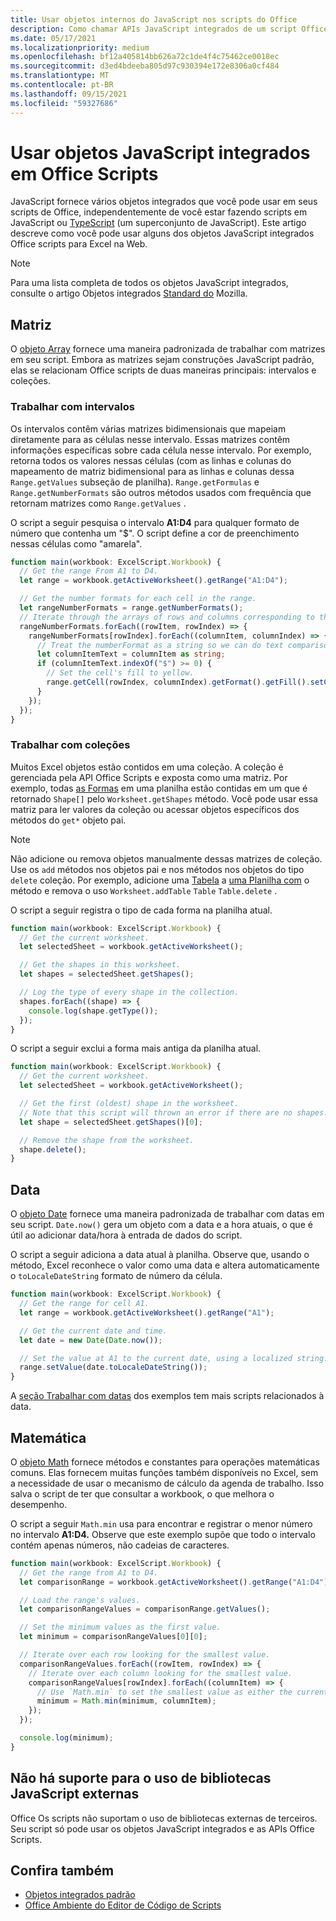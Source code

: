 ```yaml
---
title: Usar objetos internos do JavaScript nos scripts do Office
description: Como chamar APIs JavaScript integrados de um script Office no Excel na Web.
ms.date: 05/17/2021
ms.localizationpriority: medium
ms.openlocfilehash: bf12a405814bb626a72c1de4f4c75462ce0018ec
ms.sourcegitcommit: d3ed4bdeeba805d97c930394e172e8306a0cf484
ms.translationtype: MT
ms.contentlocale: pt-BR
ms.lasthandoff: 09/15/2021
ms.locfileid: "59327686"
---
```

# <a name="use-built-in-javascript-objects-in-office-scripts"></a>Usar objetos JavaScript integrados em Office Scripts

JavaScript fornece vários objetos integrados que você pode usar em seus scripts de Office, independentemente de você estar fazendo scripts em JavaScript ou [TypeScript](../overview/code-editor-environment.md) (um superconjunto de JavaScript). Este artigo descreve como você pode usar alguns dos objetos JavaScript integrados Office scripts para Excel na Web.

> [!NOTE]
> Para uma lista completa de todos os objetos JavaScript integrados, consulte o artigo Objetos integrados [Standard do](https://developer.mozilla.org/docs/Web/JavaScript/Reference/Global_Objects) Mozilla.

## <a name="array"></a>Matriz

O [objeto Array](https://developer.mozilla.org/docs/Web/JavaScript/Reference/Global_Objects/Array) fornece uma maneira padronizada de trabalhar com matrizes em seu script. Embora as matrizes sejam construções JavaScript padrão, elas se relacionam Office scripts de duas maneiras principais: intervalos e coleções.

### <a name="work-with-ranges"></a>Trabalhar com intervalos

Os intervalos contêm várias matrizes bidimensionais que mapeiam diretamente para as células nesse intervalo. Essas matrizes contêm informações específicas sobre cada célula nesse intervalo. Por exemplo, retorna todos os valores nessas células (com as linhas e colunas do mapeamento de matriz bidimensional para as linhas e colunas dessa `Range.getValues` subseção de planilha). `Range.getFormulas` e `Range.getNumberFormats` são outros métodos usados com frequência que retornam matrizes como `Range.getValues` .

O script a seguir pesquisa o intervalo **A1:D4** para qualquer formato de número que contenha um "$". O script define a cor de preenchimento nessas células como "amarela".

```TypeScript
function main(workbook: ExcelScript.Workbook) {
  // Get the range From A1 to D4.
  let range = workbook.getActiveWorksheet().getRange("A1:D4");

  // Get the number formats for each cell in the range.
  let rangeNumberFormats = range.getNumberFormats();
  // Iterate through the arrays of rows and columns corresponding to those in the range.
  rangeNumberFormats.forEach((rowItem, rowIndex) => {
    rangeNumberFormats[rowIndex].forEach((columnItem, columnIndex) => {
      // Treat the numberFormat as a string so we can do text comparisons.
      let columnItemText = columnItem as string;
      if (columnItemText.indexOf("$") >= 0) {
        // Set the cell's fill to yellow.
        range.getCell(rowIndex, columnIndex).getFormat().getFill().setColor("yellow");
      }
    });
  });
}
```

### <a name="work-with-collections"></a>Trabalhar com coleções

Muitos Excel objetos estão contidos em uma coleção. A coleção é gerenciada pela API Office Scripts e exposta como uma matriz. Por exemplo, todas [as Formas](/javascript/api/office-scripts/excelscript/excelscript.shape) em uma planilha estão contidas em um que é retornado `Shape[]` pelo `Worksheet.getShapes` método. Você pode usar essa matriz para ler valores da coleção ou acessar objetos específicos dos métodos do `get*` objeto pai.

> [!NOTE]
> Não adicione ou remova objetos manualmente dessas matrizes de coleção. Use os `add` métodos nos objetos pai e nos métodos nos objetos do tipo `delete` coleção. Por exemplo, adicione uma [Tabela](/javascript/api/office-scripts/excelscript/excelscript.table) a [uma Planilha com](/javascript/api/office-scripts/excelscript/excelscript.worksheet) o método e remova o uso `Worksheet.addTable` `Table` `Table.delete` .

O script a seguir registra o tipo de cada forma na planilha atual.

```TypeScript
function main(workbook: ExcelScript.Workbook) {
  // Get the current worksheet.
  let selectedSheet = workbook.getActiveWorksheet();

  // Get the shapes in this worksheet.
  let shapes = selectedSheet.getShapes();

  // Log the type of every shape in the collection.
  shapes.forEach((shape) => {
    console.log(shape.getType());
  });
}
```

O script a seguir exclui a forma mais antiga da planilha atual.

```Typescript
function main(workbook: ExcelScript.Workbook) {
  // Get the current worksheet.
  let selectedSheet = workbook.getActiveWorksheet();

  // Get the first (oldest) shape in the worksheet.
  // Note that this script will thrown an error if there are no shapes.
  let shape = selectedSheet.getShapes()[0];

  // Remove the shape from the worksheet.
  shape.delete();
}
```

## <a name="date"></a>Data

O [objeto Date](https://developer.mozilla.org/docs/Web/JavaScript/Reference/Global_Objects/Date) fornece uma maneira padronizada de trabalhar com datas em seu script. `Date.now()` gera um objeto com a data e a hora atuais, o que é útil ao adicionar data/hora à entrada de dados do script.

O script a seguir adiciona a data atual à planilha. Observe que, usando o método, Excel reconhece o valor como uma data e altera automaticamente o `toLocaleDateString` formato de número da célula.

```TypeScript
function main(workbook: ExcelScript.Workbook) {
  // Get the range for cell A1.
  let range = workbook.getActiveWorksheet().getRange("A1");

  // Get the current date and time.
  let date = new Date(Date.now());

  // Set the value at A1 to the current date, using a localized string.
  range.setValue(date.toLocaleDateString());
}
```

A [seção Trabalhar com datas](../resources/samples/excel-samples.md#dates) dos exemplos tem mais scripts relacionados à data.

## <a name="math"></a>Matemática

O [objeto Math](https://developer.mozilla.org/docs/Web/JavaScript/Reference/Global_Objects/Math) fornece métodos e constantes para operações matemáticas comuns. Elas fornecem muitas funções também disponíveis no Excel, sem a necessidade de usar o mecanismo de cálculo da agenda de trabalho. Isso salva o script de ter que consultar a workbook, o que melhora o desempenho.

O script a seguir `Math.min` usa para encontrar e registrar o menor número no intervalo **A1:D4.** Observe que este exemplo supõe que todo o intervalo contém apenas números, não cadeias de caracteres.

```TypeScript
function main(workbook: ExcelScript.Workbook) {
  // Get the range from A1 to D4.
  let comparisonRange = workbook.getActiveWorksheet().getRange("A1:D4");

  // Load the range's values.
  let comparisonRangeValues = comparisonRange.getValues();

  // Set the minimum values as the first value.
  let minimum = comparisonRangeValues[0][0];

  // Iterate over each row looking for the smallest value.
  comparisonRangeValues.forEach((rowItem, rowIndex) => {
    // Iterate over each column looking for the smallest value.
    comparisonRangeValues[rowIndex].forEach((columnItem) => {
      // Use `Math.min` to set the smallest value as either the current cell's value or the previous minimum.
      minimum = Math.min(minimum, columnItem);
    });
  });

  console.log(minimum);
}

```

## <a name="use-of-external-javascript-libraries-is-not-supported"></a>Não há suporte para o uso de bibliotecas JavaScript externas

Office Os scripts não suportam o uso de bibliotecas externas de terceiros. Seu script só pode usar os objetos JavaScript integrados e as APIs Office Scripts.

## <a name="see-also"></a>Confira também

- [Objetos integrados padrão](https://developer.mozilla.org/docs/Web/JavaScript/Reference/Global_Objects)
- [Office Ambiente do Editor de Código de Scripts](../overview/code-editor-environment.md)
